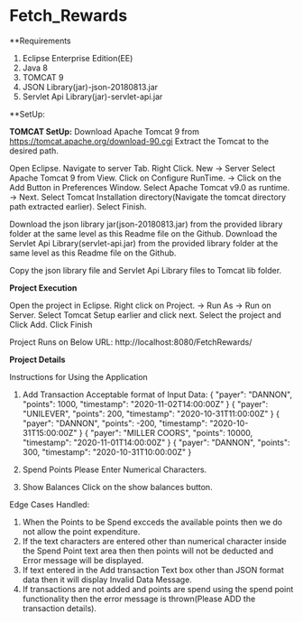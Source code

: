 # Fetch_Rewards

**Requirements

1. Eclipse Enterprise Edition(EE)
2. Java 8
3. TOMCAT 9
4. JSON Library(jar)-json-20180813.jar
5. Servlet Api Library(jar)-servlet-api.jar

**SetUp:

**TOMCAT SetUp:**
Download Apache Tomcat 9 from https://tomcat.apache.org/download-90.cgi 
Extract the Tomcat to the desired path.

Open Eclipse. Navigate to server Tab.
Right Click. New -> Server
Select Apache Tomcat 9 from View.
Click on Configure RunTime. -> Click on the Add Button in Preferences Window.
Select Apache Tomcat v9.0 as runtime. -> Next.
Select Tomcat Installation directory(Navigate the tomcat directory path extracted earlier).
Select Finish.

Download the json library jar(json-20180813.jar) from the provided library folder at the same level as this Readme file on the Github.
Download the Servlet Api Library(servlet-api.jar) from the provided library folder at the same level as this Readme file on the Github.

Copy the json library file and Servlet Api Library files to Tomcat lib folder.

**Project Execution**

Open the project in Eclipse.
Right click on Project. -> Run As -> Run on Server.
Select Tomcat Setup earlier and click next.
Select the project and Click Add.
Click Finish

Project Runs on Below URL:
http://localhost:8080/FetchRewards/

**Project Details**

Instructions for Using the Application

1. Add Transaction
Acceptable format of Input Data:
{ "payer": "DANNON", "points": 1000, "timestamp": "2020-11-02T14:00:00Z" }
{ "payer": "UNILEVER", "points": 200, "timestamp": "2020-10-31T11:00:00Z" }
{ "payer": "DANNON", "points": -200, "timestamp": "2020-10-31T15:00:00Z" }
{ "payer": "MILLER COORS", "points": 10000, "timestamp": "2020-11-01T14:00:00Z" }
{ "payer": "DANNON", "points": 300, "timestamp": "2020-10-31T10:00:00Z" }

3. Spend Points
Please Enter Numerical Characters.

5. Show Balances
Click on the show balances button.

Edge Cases Handled:
1. When the Points to be Spend excceds the available points then we do not allow the point expenditure.
2. If the text characters are entered other than numerical character inside the Spend Point text area then then points will not be deducted and Error message will be displayed.
3. If text entered in the Add transaction Text box other than JSON format data then it will display Invalid Data Message.
4. If transactions are not added and points are spend using the spend point functionality then the error message is thrown(Please ADD the transaction details). 
